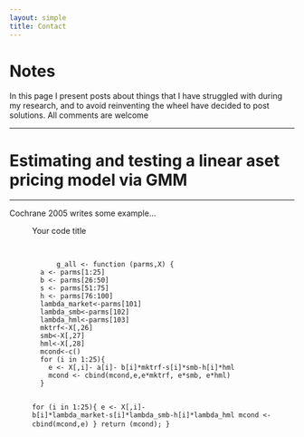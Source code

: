 ```yaml
---
layout: simple
title: Contact
---
```



<style>
.hero-body .column {
	margin-bottom: 180px;
}

#email {
	text-align: center;
	font-size: 25px;
}
</style>

<script type="module">
// Forwards `subject` and `body` search params to the email link

const originalSearchParams = new URLSearchParams(location.search);
const element = document.querySelector('#email a');

const searchParams = new URLSearchParams();
if (originalSearchParams.has('subject')) {
	searchParams.set('subject', originalSearchParams.get('subject'));
}
if (originalSearchParams.has('body')) {
	searchParams.set('body', originalSearchParams.get('body'));
}

element.search = searchParams.toString();
</script>

# Notes

In this page I present posts about things that I have struggled with during my research, and to avoid reinventing the wheel have decided to post solutions. All comments are welcome

---

# Estimating and testing a linear aset pricing model via GMM

---

Cochrane 2005 writes some example...

<figure>
  <figcaption>Your code title</figcaption>
  <pre>
    <code>
      <!-- your code here -->
      g_all <- function (parms,X) {
  a <- parms[1:25]
  b <- parms[26:50]
  s <- parms[51:75]
  h <- parms[76:100]
  lambda_market<-parms[101]
  lambda_smb<-parms[102]
  lambda_hml<-parms[103]
  mktrf<-X[,26]
  smb<-X[,27]
  hml<-X[,28]
  mcond<-c()
  for (i in 1:25){ 
    e <- X[,i]- a[i]- b[i]*mktrf-s[i]*smb-h[i]*hml
    mcond <- cbind(mcond,e,e*mktrf, e*smb, e*hml)
  }
  
  for (i in 1:25){ 
    e <- X[,i]- b[i]*lambda_market-s[i]*lambda_smb-h[i]*lambda_hml
    mcond <- cbind(mcond,e)
  }
  return (mcond);
}
    </code>
  </pre>
</figure>
<xmp>

</xmp>

